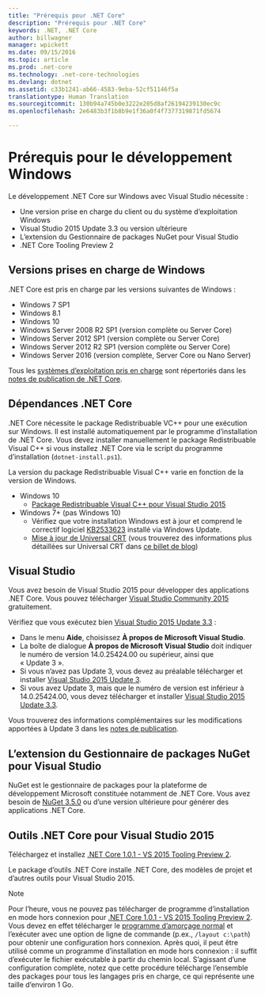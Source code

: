 ```yaml
---
title: "Prérequis pour .NET Core"
description: "Prérequis pour .NET Core"
keywords: .NET, .NET Core
author: billwagner
manager: wpickett
ms.date: 09/15/2016
ms.topic: article
ms.prod: .net-core
ms.technology: .net-core-technologies
ms.devlang: dotnet
ms.assetid: c33b1241-ab66-4583-9eba-52cf51146f5a
translationtype: Human Translation
ms.sourcegitcommit: 130b94a745b0e3222e205d8af26194239130ec9c
ms.openlocfilehash: 2e6483b3f1b8b9e1f36a0f4f7377319871fd5674

---
```


# <a name="prerequisites-for-windows-development"></a>Prérequis pour le développement Windows

Le développement .NET Core sur Windows avec Visual Studio nécessite :

* Une version prise en charge du client ou du système d’exploitation Windows
* Visual Studio 2015 Update 3.3 ou version ultérieure
* L’extension du Gestionnaire de packages NuGet pour Visual Studio
* .NET Core Tooling Preview 2

## <a name="supported-windows-versions"></a>Versions prises en charge de Windows

.NET Core est pris en charge par les versions suivantes de Windows :

* Windows 7 SP1
* Windows 8.1
* Windows 10
* Windows Server 2008 R2 SP1 (version complète ou Server Core)
* Windows Server 2012 SP1 (version complète ou Server Core)
* Windows Server 2012 R2 SP1 (version complète ou Server Core)
* Windows Server 2016 (version complète, Server Core ou Nano Server)

Tous les [systèmes d’exploitation pris en charge](https://github.com/dotnet/core/blob/master/release-notes/1.0/1.0.0.md#rtm-platform-support) sont répertoriés dans les [notes de publication de .NET Core](https://github.com/dotnet/core/blob/master/release-notes/1.0/1.0.0.md).

## <a name="net-core-dependencies"></a>Dépendances .NET Core

.NET Core nécessite le package Redistribuable VC++ pour une exécution sur Windows. Il est installé automatiquement par le programme d’installation de .NET Core. Vous devez installer manuellement le package Redistribuable Visual C++ si vous installez .NET Core via le script du programme d’installation (`dotnet-install.ps1`). 

La version du package Redistribuable Visual C++ varie en fonction de la version de Windows.

* Windows 10
    * [Package Redistribuable Visual C++ pour Visual Studio 2015](https://www.microsoft.com/en-us/download/details.aspx?id=48145)
* Windows 7+ (pas Windows 10)
    * Vérifiez que votre installation Windows est à jour et comprend le correctif logiciel [KB2533623](https://support.microsoft.com/en-us/kb/2533623) installé via Windows Update.
    * [Mise à jour de Universal CRT](https://www.microsoft.com/en-us/download/details.aspx?id=48234) (vous trouverez des informations plus détaillées sur Universal CRT dans [ce billet de blog](https://blogs.msdn.microsoft.com/vcblog/2015/03/03/introducing-the-universal-crt/))

## <a name="visual-studio"></a>Visual Studio

Vous avez besoin de Visual Studio 2015 pour développer des applications .NET Core. Vous pouvez télécharger [Visual Studio Community 2015](https://www.visualstudio.com/downloads/download-visual-studio-vs) gratuitement. 

Vérifiez que vous exécutez bien [Visual Studio 2015 Update 3.3](https://msdn.microsoft.com/library/mt752379.aspx) :

* Dans le menu **Aide**, choisissez **À propos de Microsoft Visual Studio**.
* La boîte de dialogue **À propos de Microsoft Visual Studio** doit indiquer le numéro de version 14.0.25424.00 ou supérieur, ainsi que « Update 3 ».
* Si vous n’avez pas Update 3, vous devez au préalable télécharger et installer [Visual Studio 2015 Update 3](https://www.visualstudio.com/news/releasenotes/vs2015-update3-vs).
* Si vous avez Update 3, mais que le numéro de version est inférieur à 14.0.25424.00, vous devez télécharger et installer [Visual Studio 2015 Update 3.3](https://msdn.microsoft.com/library/mt752379.aspx).

Vous trouverez des informations complémentaires sur les modifications apportées à Update 3 dans les [notes de publication](https://www.visualstudio.com/news/releasenotes/vs2015-update3-vs).

## <a name="nuget-manager-extension-for-visual-studio"></a>L’extension du Gestionnaire de packages NuGet pour Visual Studio

NuGet est le gestionnaire de packages pour la plateforme de développement Microsoft constituée notamment de .NET Core. Vous avez besoin de [NuGet 3.5.0](https://dist.nuget.org/visualstudio-2015-vsix/v3.5.0-beta/NuGet.Tools.vsix) ou d’une version ultérieure pour générer des applications .NET Core.

## <a name="net-core-tools-for-visual-studio-2015"></a>Outils .NET Core pour Visual Studio 2015

Téléchargez et installez [.NET Core 1.0.1 - VS 2015 Tooling Preview 2][sdk]. 

Le package d’outils .NET Core installe .NET Core, des modèles de projet et d’autres outils pour Visual Studio 2015.

> [!NOTE]
Pour l’heure, vous ne pouvez pas télécharger de programme d’installation en mode hors connexion pour [.NET Core 1.0.1 - VS 2015 Tooling Preview 2][sdk]. Vous devez en effet télécharger le [programme d’amorçage normal][sdk] et l’exécuter avec une option de ligne de commande (p.ex., `/layout c:\path`) pour obtenir une configuration hors connexion. Après quoi, il peut être utilisé comme un programme d’installation en mode hors connexion : il suffit d’exécuter le fichier exécutable à partir du chemin local. S’agissant d’une configuration complète, notez que cette procédure télécharge l’ensemble des packages pour tous les langages pris en charge, ce qui représente une taille d’environ 1 Go.

[sdk]: https://go.microsoft.com/fwlink/?LinkID=827546



<!--HONumber=Nov16_HO3-->


